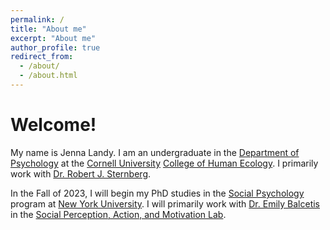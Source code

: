 ```yaml
---
permalink: /
title: "About me"
excerpt: "About me"
author_profile: true
redirect_from: 
  - /about/
  - /about.html
---
```


Welcome!
======

My name is Jenna Landy. I am an undergraduate in the [Department of Psychology](https://psychology.cornell.edu/undergraduate) at the [Cornell University](https://www.cornell.edu) [College of Human Ecology](https://www.human.cornell.edu). I primarily work with [Dr. Robert J. Sternberg](https://www.human.cornell.edu/people/rjs487).

In the Fall of 2023, I will begin my PhD studies in the [Social Psychology](https://as.nyu.edu/departments/psychology/graduate/phd-social-psychology.html) program at [New York University](https://www.nyu.edu). I will primarily work with [Dr. Emily Balcetis](https://as.nyu.edu/faculty/emily-balcetis.html) in the [Social Perception, Action, and Motivation Lab](https://www.spamlabresearch.com). 

